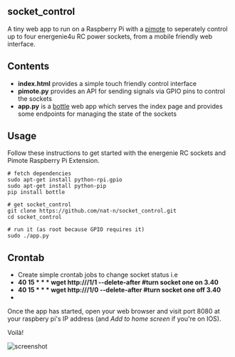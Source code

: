 socket_control
--------------

A tiny web app to run on a Raspberry Pi with a
[pimote](https://energenie4u.co.uk/index.php/catalogue/product/ENER002-2PI) to
seperately control up to four energenie4u RC power sockets, from a mobile friendly
web interface.

## Contents

- **index.html** provides a simple touch friendly control interface
- **pimote.py** provides an API for sending signals via GPIO pins to control
  the sockets
- **app.py** is a [bottle](http://bottlepy.org/docs/dev/index.html) web app
  which serves the index page and provides some endpoints for managing the state
  of the sockets

## Usage

Follow these instructions to get started with the energenie RC sockets and
Pimote Raspberry Pi Extension.

    # fetch dependencies
    sudo apt-get install python-rpi.gpio
    sudo apt-get install python-pip
    pip install bottle

    # get socket_control
    git clone https://github.com/nat-n/socket_control.git
    cd socket_control

    # run it (as root because GPIO requires it)
    sudo ./app.py

## Crontab

 - Create simple crontab jobs to change socket status i.e
 - **40 15 * * * wget http://<ip>/1/1 --delete-after #turn socket one on 3.40**
 - **40 15 * * * wget http://<ip>/1/0 --delete-after #turn socket one off 3.40**
 - 
Once the app has started, open your web browser and visit port 8080 at your
raspbery pi's IP address (and *Add to home screen* if you're on IOS).

Voilà!

![screenshot](https://raw.githubusercontent.com/nat-n/socket_control/master/screenshot.png)
